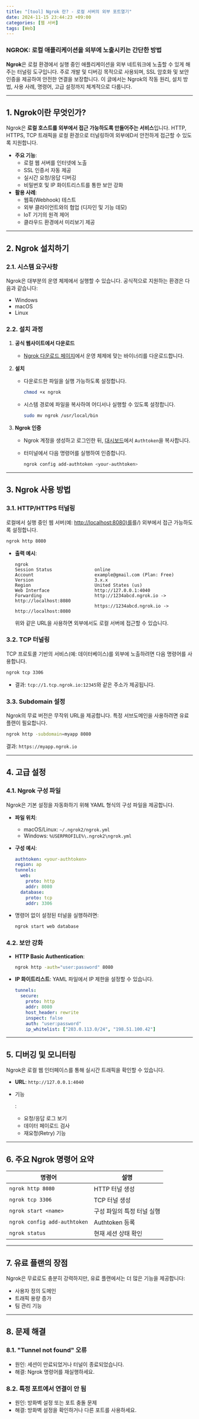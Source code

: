 ```yaml
---
title: "[tool] Ngrok 란? - 로컬 서버의 외부 포트열기"
date: 2024-11-15 23:44:23 +09:00
categories: [웹 서버]
tags: [Web]
---
```


### NGROK: 로컬 애플리케이션을 외부에 노출시키는 간단한 방법

**Ngrok**은 로컬 환경에서 실행 중인 애플리케이션을 외부 네트워크에 노출할 수 있게 해주는 터널링 도구입니다. 주로 개발 및 디버깅 목적으로 사용되며, SSL 암호화 및 보안 인증을 제공하여 안전한 연결을 보장합니다. 이 글에서는 Ngrok의 작동 원리, 설치 방법, 사용 사례, 명령어, 고급 설정까지 체계적으로 다룹니다.

------

## 1. Ngrok이란 무엇인가?

Ngrok은 **로컬 호스트를 외부에서 접근 가능하도록 만들어주는 서비스**입니다. HTTP, HTTPS, TCP 트래픽을 로컬 환경으로 터널링하여 외부에D서 안전하게 접근할 수 있도록 지원합니다.

- **주요 기능**:
  - 로컬 웹 서버를 인터넷에 노출
  - SSL 인증서 자동 제공
  - 실시간 요청/응답 디버깅
  - 비밀번호 및 IP 화이트리스트를 통한 보안 강화
- **활용 사례**:
  - 웹훅(Webhook) 테스트
  - 외부 클라이언트와의 협업 (디자인 및 기능 데모)
  - IoT 기기의 원격 제어
  - 클라우드 환경에서 미리보기 제공

------

## 2. Ngrok 설치하기

### 2.1. 시스템 요구사항

Ngrok은 대부분의 운영 체제에서 실행할 수 있습니다. 공식적으로 지원하는 환경은 다음과 같습니다:

- Windows
- macOS
- Linux

### 2.2. 설치 과정

1. **공식 웹사이트에서 다운로드**

   - [Ngrok 다운로드 페이지](https://ngrok.com/download)에서 운영 체제에 맞는 바이너리를 다운로드합니다.

2. **설치**

   - 다운로드한 파일을 실행 가능하도록 설정합니다.

     ```bash
     chmod +x ngrok
     ```

   - 시스템 경로에 파일을 복사하여 어디서나 실행할 수 있도록 설정합니다.

     ```bash
     sudo mv ngrok /usr/local/bin
     ```

3. **Ngrok 인증**

   - Ngrok 계정을 생성하고 로그인한 뒤, [대시보드](https://dashboard.ngrok.com/)에서 `Authtoken`을 복사합니다.

   - 터미널에서 다음 명령어를 실행하여 인증합니다.

     ```bash
     ngrok config add-authtoken <your-authtoken>
     ```

------

## 3. Ngrok 사용 방법

### 3.1. HTTP/HTTPS 터널링

로컬에서 실행 중인 웹 서버(예: [http://localhost:8080)를](http://localhost:8080)를/) 외부에서 접근 가능하도록 설정합니다.

```bash
ngrok http 8080
```

- **출력 예시**:

  ```
  ngrok                                                                              
  Session Status                online                                              
  Account                       example@gmail.com (Plan: Free)                      
  Version                       3.x.x                                              
  Region                        United States (us)                                 
  Web Interface                 http://127.0.0.1:4040                              
  Forwarding                    http://1234abcd.ngrok.io -> http://localhost:8080   
                                https://1234abcd.ngrok.io -> http://localhost:8080  
  ```

  위와 같은 URL을 사용하면 외부에서도 로컬 서버에 접근할 수 있습니다.

### 3.2. TCP 터널링

TCP 프로토콜 기반의 서비스(예: 데이터베이스)를 외부에 노출하려면 다음 명령어를 사용합니다.

```bash
ngrok tcp 3306
```

- 결과: `tcp://1.tcp.ngrok.io:12345`와 같은 주소가 제공됩니다.

### 3.3. Subdomain 설정

Ngrok의 무료 버전은 무작위 URL을 제공합니다. 특정 서브도메인을 사용하려면 유료 플랜이 필요합니다.

```bash
ngrok http -subdomain=myapp 8080
```

결과: `https://myapp.ngrok.io`

------

## 4. 고급 설정

### 4.1. Ngrok 구성 파일

Ngrok은 기본 설정을 자동화하기 위해 YAML 형식의 구성 파일을 제공합니다.

- **파일 위치**:

  - macOS/Linux: `~/.ngrok2/ngrok.yml`
  - Windows: `%USERPROFILE%\.ngrok2\ngrok.yml`

- **구성 예시**:

  ```yaml
  authtoken: <your-authtoken>
  region: ap
  tunnels:
    web:
      proto: http
      addr: 8080
    database:
      proto: tcp
      addr: 3306
  ```

- 명령어 없이 설정된 터널을 실행하려면:

  ```bash
  ngrok start web database
  ```

### 4.2. 보안 강화

- **HTTP Basic Authentication**:

  ```bash
  ngrok http -auth="user:password" 8080
  ```

- **IP 화이트리스트**: YAML 파일에서 IP 제한을 설정할 수 있습니다.

  ```yaml
  tunnels:
    secure:
      proto: http
      addr: 8080
      host_header: rewrite
      inspect: false
      auth: "user:password"
      ip_whitelist: ["203.0.113.0/24", "198.51.100.42"]
  ```

------

## 5. 디버깅 및 모니터링

Ngrok은 로컬 웹 인터페이스를 통해 실시간 트래픽을 확인할 수 있습니다.

- **URL**: `http://127.0.0.1:4040`

- 기능

  :

  - 요청/응답 로그 보기
  - 데이터 페이로드 검사
  - 재요청(Retry) 기능

------

## 6. 주요 Ngrok 명령어 요약

| 명령어                       | 설명                       |
| ---------------------------- | -------------------------- |
| `ngrok http 8080`            | HTTP 터널 생성             |
| `ngrok tcp 3306`             | TCP 터널 생성              |
| `ngrok start <name>`         | 구성 파일의 특정 터널 실행 |
| `ngrok config add-authtoken` | Authtoken 등록             |
| `ngrok status`               | 현재 세션 상태 확인        |

------

## 7. 유료 플랜의 장점

Ngrok은 무료로도 충분히 강력하지만, 유료 플랜에서는 더 많은 기능을 제공합니다:

- 사용자 정의 도메인
- 트래픽 용량 증가
- 팀 관리 기능

------

## 8. 문제 해결

### 8.1. "Tunnel not found" 오류

- 원인: 세션이 만료되었거나 터널이 종료되었습니다.
- 해결: Ngrok 명령어를 재실행하세요.

### 8.2. 특정 포트에서 연결이 안 됨

- 원인: 방화벽 설정 또는 포트 충돌 문제
- 해결: 방화벽 설정을 확인하거나 다른 포트를 사용하세요.

